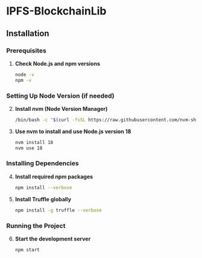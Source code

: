# IPFS-BlockchainLib

## Installation

### Prerequisites
1. **Check Node.js and npm versions**
    ```sh
    node -v
    npm -v
    ```
    
### Setting Up Node Version (if needed)
2. **Install nvm (Node Version Manager)**
    ```sh
    /bin/bash -c "$(curl -fsSL https://raw.githubusercontent.com/nvm-sh/nvm/v0.39.2/install.sh)"
    ```

3. **Use nvm to install and use Node.js version 18**
    ```sh
    nvm install 18
    nvm use 18
    ```

### Installing Dependencies
4. **Install required npm packages**
    ```sh
    npm install --verbose
    ```

5. **Install Truffle globally**
    ```sh
    npm install -g truffle --verbose
    ```

### Running the Project
6. **Start the development server**
    ```sh
    npm start
    ```
